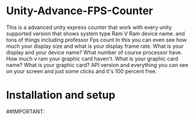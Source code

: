 # Unity-Advance-FPS-Counter
This is a advanced unity express counter that work with every unity supported version that shows system type Ram V Ram device name. and tons of things including professor Fps count In this you can even see how much your display size and what is your display frame rate. What is your display and your device name? What number of course processor have. How much v ram your graphic card haven't. What is your graphic card name? What is your graphic card? API version and everything you can see on your screen and just some clicks and it's 100 percent free.



# Installation and setup
##IMPORTANT:
